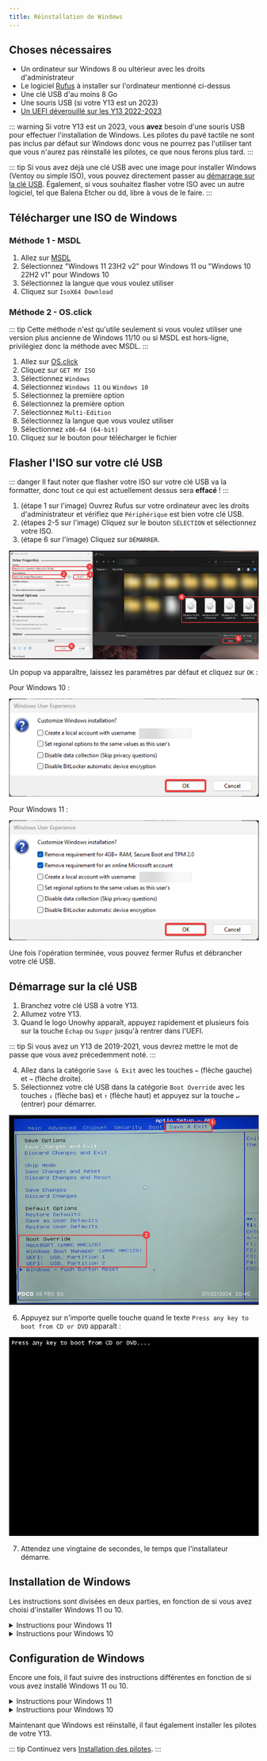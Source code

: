```yaml
---
title: Réinstallation de Windows
---
```


## Choses nécessaires

- Un ordinateur sur Windows 8 ou ultérieur avec les droits d'administrateur
- Le logiciel [Rufus](https://rufus.ie/) à installer sur l'ordinateur mentionné ci-dessus
- Une clé USB d'au moins 8 Go
- Une souris USB (si votre Y13 est un 2023)
- [Un UEFI déverouillé sur les Y13 2022-2023](/short-circuit)

::: warning
Si votre Y13 est un 2023, vous **avez** besoin d'une souris USB pour effectuer l'installation de Windows. Les pilotes du pavé tactile ne sont pas inclus par défaut sur Windows donc vous ne pourrez pas l'utiliser tant que vous n'aurez pas réinstallé les pilotes, ce que nous ferons plus tard.
:::

::: tip
Si vous avez déjà une clé USB avec une image pour installer Windows (Ventoy ou simple ISO), vous pouvez directement passer au [démarrage sur la clé USB](/windows-reinstall#demarrage-sur-la-cle-usb). Également, si vous souhaitez flasher votre ISO avec un autre logiciel, tel que Balena Etcher ou dd, libre à vous de le faire.
:::

## Télécharger une ISO de Windows

### Méthode 1 - MSDL

1. Allez sur [MSDL](https://msdl.gravesoft.dev/)
2. Sélectionnez "Windows 11 23H2 v2" pour Windows 11 ou "Windows 10 22H2 v1" pour Windows 10
3. Sélectionnez la langue que vous voulez utiliser
4. Cliquez sur `IsoX64 Download`

### Méthode 2 - OS.click

::: tip
Cette méthode n'est qu'utile seulement si vous voulez utiliser une version plus ancienne de Windows 11/10 ou si MSDL est hors-ligne, privilégiez donc la méthode avec MSDL.
:::

1. Allez sur [OS.click](https://os.click/en)
2. Cliquez sur `GET MY ISO`
3. Sélectionnez `Windows`
4. Sélectionnez `Windows 11` ou `Windows 10`
5. Sélectionnez la première option
6. Sélectionnez la première option
7. Sélectionnez `Multi-Edition`
8. Sélectionnez la langue que vous voulez utiliser
9. Sélectionnez `x86-64 (64-bit)`
10. Cliquez sur le bouton pour télécharger le fichier

## Flasher l'ISO sur votre clé USB

::: danger
Il faut noter que flasher votre ISO sur votre clé USB va la formatter, donc tout ce qui est actuellement dessus sera **effacé** !
:::

1. (étape 1 sur l'image) Ouvrez Rufus sur votre ordinateur avec les droits d'administrateur et vérifiez que `Périphérique` est bien votre clé USB.
2. (étapes 2-5 sur l'image) Cliquez sur le bouton `SÉLECTION` et sélectionnez votre ISO.
3. (étape 6 sur l'image) Cliquez sur `DÉMARRER`.

![](/assets/images/win-installer/rufus/iso_selection.png)

Un popup va apparaître, laissez les paramètres par défaut et cliquez sur `OK` :

Pour Windows 10 :

![](/assets/images/win-installer/rufus/settings10.png)

Pour Windows 11 :

![](/assets/images/win-installer/rufus/settings11.png)

Une fois l'opération terminée, vous pouvez fermer Rufus et débrancher votre clé USB.

## Démarrage sur la clé USB

1. Branchez votre clé USB à votre Y13.
2. Allumez votre Y13.
3. Quand le logo Unowhy apparaît, appuyez rapidement et plusieurs fois sur la touche `Échap` ou `Suppr` jusqu'à rentrer dans l'UEFI.

::: tip
Si vous avez un Y13 de 2019-2021, vous devrez mettre le mot de passe que vous avez précedemment noté.
:::

4. Allez dans la catégorie `Save & Exit` avec les touches `←` (flèche gauche) et `→` (flèche droite).
5. Sélectionnez votre clé USB dans la catégorie `Boot Override` avec les touches `↓` (flèche bas) et `↑` (flèche haut) et appuyez sur la touche `↵` (entrer) pour démarrer.

![](/assets/images/win-installer/bootusb.png)

6. Appuyez sur n'importe quelle touche quand le texte `Press any key to boot from CD or DVD` apparaît :

![](/assets/images/win-installer/press-any-key.png)

7. Attendez une vingtaine de secondes, le temps que l'installateur démarre.

## Installation de Windows

Les instructions sont divisées en deux parties, en fonction de si vous avez choisi d'installer Windows 11 ou 10.

<details>
<summary>Instructions pour Windows 11</summary>

1. Cet écran devrait apparaître, cliquez sur suivant :

![](/assets/images/win-installer/win11/first-screen.png)

2. Cliquez sur `Installer maintenant` :

![](/assets/images/win-installer/win11/install-button.png)

::: tip
L'installateur sélectionnera automatiquement la version Windows 11 Pro Education, puisque la clé de produit est incluse dans l'UEFI.
:::

3. Cochez la case `J'accepte ...` et cliquez sur `Suivant` pour accepter les termes du contrat de license logiciel Microsoft que vous avez bien évidemment lu :

![](/assets/images/win-installer/win11/tos-screen.png)

4. Cliquez sur `Personnalisé` :

![](/assets/images/win-installer/win11/install-mode.png)

5. Pour chaque partition dans la liste, sélectionnez la et cliquez sur `Supprimer` :

![](/assets/images/win-installer/win11/partitions.png)

6. Cliquez sur la partition non allouée qu'il reste puis sur `Suivant` :

![](/assets/images/win-installer/win11/select-partition.png)

7. Attendez que l'installation se termine.
</details>

<details>
<summary>Instructions pour Windows 10</summary>

1. Cet écran devrait apparaître, cliquez sur suivant :

![](/assets/images/win-installer/win10/first-screen.png)

2. Cliquez sur `Installer maintenant` :

![](/assets/images/win-installer/win10/install-button.png)

::: tip
L'installateur sélectionnera automatiquement la version Windows 10 Pro Education, puisque la clé de produit est incluse dans l'UEFI.
:::

1. Cochez la case `J'accepte ...` et cliquez sur `Suivant` pour accepter les termes du contrat de license logiciel Microsoft que vous avez bien évidemment lu :

![](/assets/images/win-installer/win10/tos-screen.png)

4. Cliquez sur `Personnalisé` :

![](/assets/images/win-installer/win10/install-mode.png)

5. Pour chaque partition dans la liste, sélectionnez la et cliquez sur `Supprimer` :

![](/assets/images/win-installer/win10/partitions.png)

6. Cliquez sur la partition non allouée qu'il reste puis sur `Suivant` :

![](/assets/images/win-installer/win10/select-partition.png)

7. Attendez que l'installation se termine.
</details>

## Configuration de Windows

Encore une fois, il faut suivre des instructions différentes en fonction de si vous avez installé Windows 11 ou 10.

<details>
<summary>Instructions pour Windows 11</summary>

Commencez à configurer votre nouvelle installation jusqu'à arriver sur la page pour se connecter à Internet :

![](/assets/images/win-oobe/win11/internet.png)

1. Cliquez sur `Je n'ai pas Internet`.

<details>
<summary>Le bouton n'est pas présent ?</summary>

Appuyez simultanément sur `Shift` et `F10` pour ouvrir l'invite de commandes, puis dedans entrez `oobe\bypassnro`. Votre Y13 va redémarrer, puis vous pourrez voir le bouton.

![](/assets/images/win-oobe/win11/bypassnro.png)
</details>

2. Cliquez sur `Continuer avec l'installation limitée` :

![](/assets/images/win-oobe/win11/limited-installation.png)

3. Vous pouvez maintenant configurer votre compte local :

![](/assets/images/win-oobe/win11/local-account.png)

::: tip
N'oubliez pas de dire non à toutes les options concernant la vie privée pour envoyer le moins de données possibles à tonton Bill Gates. 😉
:::
</details>

<details>
<summary>Instructions pour Windows 10</summary>

Commencez à configurer votre nouvelle installation jusqu'à arriver dans la catégorie `Compte` :

![](/assets/images/win-oobe/win10/account-type.png)

1. Sélectionnez `Configurer pour une utilisation personnelle` puis cliquez sur `Suivant`.

2. Cliquez sur `Compte hors connexion` :

![](/assets/images/win-oobe/win10/ms-login.png)

3. Cliquez sur `Expérience limitée` :

![](/assets/images/win-oobe/win10/ms-login2.png)

4. Vous pouvez maintenant configurer votre compte local :

![](/assets/images/win-oobe/win10/local-account.png)

::: tip
N'oubliez pas de dire non à toutes les options concernant la vie privée pour envoyer le moins de données possibles à tonton Bill Gates. 😉
:::
</details>

Maintenant que Windows est réinstallé, il faut également installer les pilotes de votre Y13.

::: tip
Continuez vers [Installation des pilotes](/install-drivers).
:::